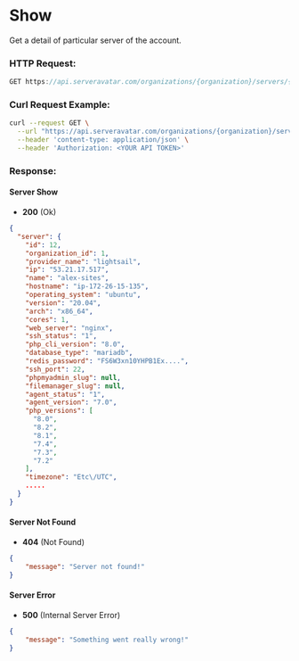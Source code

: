 # Show

Get a detail of particular server of the account.

### HTTP Request:

```js
GET https://api.serveravatar.com/organizations/{organization}/servers/{server}
```

### Curl Request Example:

```sh
curl --request GET \
  --url "https://api.serveravatar.com/organizations/{organization}/servers/{server}" \
  --header 'content-type: application/json' \
  --header 'Authorization: <YOUR API TOKEN>'
```

### Response:

#### Server Show
- __200__ (Ok)

``` json
{
  "server": {
    "id": 12,
    "organization_id": 1,
    "provider_name": "lightsail",
    "ip": "53.21.17.517",
    "name": "alex-sites",
    "hostname": "ip-172-26-15-135",
    "operating_system": "ubuntu",
    "version": "20.04",
    "arch": "x86_64",
    "cores": 1,
    "web_server": "nginx",
    "ssh_status": "1",
    "php_cli_version": "8.0",
    "database_type": "mariadb",
    "redis_password": "FS6W3xn10YHPB1Ex....",
    "ssh_port": 22,
    "phpmyadmin_slug": null,
    "filemanager_slug": null,
    "agent_status": "1",
    "agent_version": "7.0",
    "php_versions": [
      "8.0",
      "8.2",
      "8.1",
      "7.4",
      "7.3",
      "7.2"
    ],
    "timezone": "Etc\/UTC",
    .....
  }
}
```

#### Server Not Found
- __404__ (Not Found)

```json
{
    "message": "Server not found!"
}
```

#### Server Error
- __500__ (Internal Server Error)
```json
{
    "message": "Something went really wrong!"
}